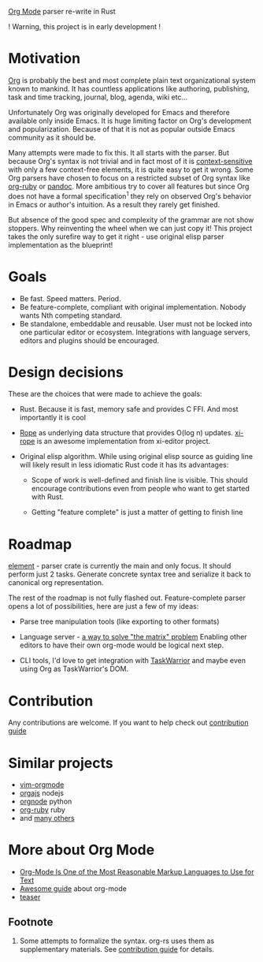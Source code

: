 
[Org Mode](https://orgmode.org/) parser re-write in Rust

! Warning, this project is in early development !

# Motivation

[Org](https://orgmode.org/) is probably the best and most complete plain text
organizational system known to mankind. It has countless applications like
authoring, publishing, task and time tracking, journal, blog, agenda, wiki
etc...

Unfortunately Org was originally developed for Emacs and therefore
available only inside Emacs. It is huge limiting factor on Org's development
and popularization. Because of that it is not as popular outside Emacs
community as it should be.

Many attempts were made to fix this. It all starts with the parser.
But because Org's syntax is not trivial and in fact most of it is
[context-sensitive](https://en.wikipedia.org/wiki/Chomsky_hierarchy#Type-1_grammars)
with only a few context-free elements, it is quite easy to get it wrong. 
Some Org parsers have chosen to focus on a restricted subset of Org syntax like
[org-ruby](https://github.com/wallyqs/org-ruby) or [pandoc](https://pandoc.org/).
More ambitious try to cover all features but since Org does not have a
formal specification<sup>1</sup> they rely on observed Org's behavior in Emacs
or author's intuition.  As a result they rarely get finished.

But absence of the good spec and complexity of the grammar are not show
stoppers. Why reinventing the wheel when we can just copy it!  This project
takes the only surefire way to get it right - use original elisp parser
implementation as the blueprint!


# Goals

- Be fast. Speed matters. Period.
- Be feature-complete, compliant with original implementation. Nobody wants Nth competing standard.
- Be standalone, embeddable and reusable. User must not be locked into 
one particular editor or ecosystem. Integrations with language servers,
 editors and plugins should be encouraged.


# Design decisions

These are the choices that were made to achieve the goals:

- Rust. Because it is fast, memory safe and provides C FFI. And most importantly it is cool

- [Rope](https://en.wikipedia.org/wiki/Rope_(data_structure)) as underlying data
structure that provides O(log n) updates. [xi-rope](http://abishov.com/xi-editor/docs/rope_science_00.html)
is an awesome implementation from xi-editor project. 

- Original elisp algorithm. While using original elisp source as guiding line
  will likely result in less idiomatic Rust code it has its advantages:

  - Scope of work is well-defined and finish line is visible. This should encourage
  contributions even from people who want to get started with Rust.

  - Getting "feature complete" is just a matter of getting to finish line


# Roadmap

[element](rust/element) - parser crate is currently the main and only focus.
It should perform just 2 tasks. Generate concrete syntax tree and serialize it
back to canonical org representation.

The rest of the roadmap is not fully flashed out. Feature-complete parser opens 
a lot of possibilities, here are just a few of my ideas:

- Parse tree manipulation tools (like exporting to other formats)
- Language server - [a way to solve "the matrix" problem](https://langserver.org/)
  Enabling other editors to have their own org-mode would be logical next step.

- CLI tools, I'd love to get integration with 
  [TaskWarrior](https://github.com/GothenburgBitFactory/taskwarrior)
  and maybe even using Org as TaskWarrior's DOM.


# Contribution

Any contributions are welcome. If you want to help check out
[contribution guide](CONTRIBUTING.org)


# Similar projects

- [vim-orgmode](https://github.com/jceb/vim-orgmode)
- [orgajs](https://github.com/xiaoxinghu/orgajs) nodejs
- [orgnode](http://members.optusnet.com.au/~charles57/GTD/orgnode.html) python
- [org-ruby](https://github.com/wallyqs/org-ruby) ruby
- and [many others](https://orgmode.org/worg/org-tools/index.html)


# More about Org Mode


-  [Org-Mode Is One of the Most Reasonable Markup Languages to Use for Text](https://karl-voit.at/2017/09/23/orgmode-as-markup-only/)
- [Awesome guide](http://doc.norang.ca/org-mode.html) about org-mode
- [teaser](https://github.com/novoid/org-mode-workshop/blob/master/featureshow/org-mode-teaser.org)



## Footnote

1. Some attempts to formalize the syntax. org-rs uses them as supplementary materials.
See [contribution guide](CONTRIBUTING.org) for details.

